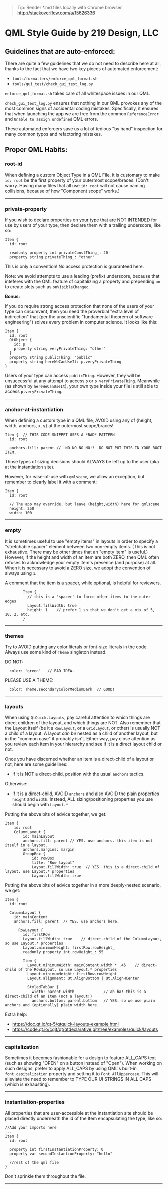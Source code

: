 > Tip: Render *.md files locally with Chrome browser http://stackoverflow.com/a/15626336

# QML Style Guide by 219 Design, LLC

Guidelines that are auto-enforced:
----------------------------------

There are quite a few guidelines that we do not need to describe here at all,
thanks to the fact that we have two key pieces of automated enforcement:

 - `tools/formatters/enforce_qml_format.sh`
 - `tools/gui_test/check_gui_test_log.py`

`enforce_qml_format.sh` takes care of all whitespace issues in our QML.

`check_gui_test_log.py` ensures that nothing in our QML provokes any of the most
common signs of accidental coding mistakes. Specifically, it ensures that when
launching the app we are free from the common `ReferenceError` and `Unable to
assign undefined` QML errors.

These automated enforcers save us a lot of tedious "by hand" inspection for many
common typos and refactoring mistakes.

Proper QML Habits:
------------------

### root-id ###

When defining a custom Object Type in a QML File, it is customary to make `id:
root` be the first property of your outermost scope/braces. (Don't worry. Having
many files that all use `id: root` will not cause naming collisions, because of
how "Component scope" works.)

--------------------------------------------------------------------------------
### private-property ###

If you wish to declare properties on your type that are NOT INTENDED for use by
users of your type, then declare them with a trailing underscore, like so:

```
Item {
  id: root

  readonly property int privateConstThing_: 20
  property string privateThing_: "other"
```

This is only a convention! No access protection is guaranteed here.

Note: we avoid attempts to use a leading (prefix) underscore, because that
inteferes with the QML feature of capitalizing a property and prepending `on` to
create slots such as `onVisibleChanged`.

**Bonus:**

If you do require strong access protection that none of the users of your type
can circumvent, then you need the proverbial "extra level of indirection" that
(per the unscientific "fundamental theorem of software engineering") solves
every problem in computer science.  It looks like this:

```
Item {
  id: root
  QtObject {
    id: p
    property string veryPrivateThing: "other"
  }
  property string publicThing: "public"
  property string hereWeCanUseIt: p.veryPrivateThing
}
```

Users of your type can access `publicThing`. However, they will be unsuccessful
at any attempt to access `p` or `p.veryPrivateThing`.  Meanwhile (as shown by
`hereWeCanUseIt`), your own type inside your file is still able to access
`p.veryPrivateThing`.

--------------------------------------------------------------------------------
### anchor-at-instantiation ###

When defining a custom type in a QML file, AVOID using any of {height,
width, anchors, x, y} at the outermost scope/braces!

```
Item {  // THIS CODE SNIPPET USES A *BAD* PATTERN
  id: root

  anchors.fill: parent //  NO NO NO NO!!  DO NOT PUT THIS IN YOUR ROOT ITEM.
```

Those types of sizing decisions should ALWAYS be left up to the user (aka at the
instantiation site).

However, for ease-of-use with `qmlscene`, we allow an exception, but remember to
clearly label it with a comment:

```
Item {
  id: root

  // The app may override, but leave (height,width) here for qmlscene
  height: 250
  width: 100
```

--------------------------------------------------------------------------------
### empty ###

It is sometimes useful to use "empty items" in layouts in order to specify a
"stretchable spacer" element between two non-empty items. (This is not
exhaustive. There may be other times that an "empty item" is useful.) However,
if the height and width of an item are both ZERO, then QML often refuses to
acknowledge your empty item's presence (and purpose) at all. When it is
necessary to avoid a ZERO size, we adopt the convention of always using `1`.

A comment that the item is a spacer, while optional, is helpful for reviewers.

```
        Item {
          // this is a 'spacer' to force other items to the outer edges
          Layout.fillWidth: true
          height: 1    // prefer 1 so that we don't get a mix of 5, 10, 2, etc.
        }
```

--------------------------------------------------------------------------------
### themes ###

Try to AVOID putting any color literals or font-size literals in the
code. Always use some kind of `Theme` singleton instead.

DO NOT:
```
  color: 'green'   // BAD IDEA.
```

PLEASE USE A THEME:
```
  color: Theme.secondaryColorMediumDark  // GOOD!
```

--------------------------------------------------------------------------------
### layouts ###

When using `QtQuick.Layouts`, pay careful attention to which things are direct
children of the layout, and which things are NOT. Also remember that the Layout
itself (be it a `RowLayout`, or a `GridLayout`, or other) is usually NOT a child
of a layout. A layout *can be* nested as a child of another layout, but in the
"common case" it probably isn't. Either way, pay close attention as you review
each item in your hierarchy and see if it is a direct layout child or not.

Once you have discerned whether an item is a direct-child of a layout or not,
here are some guidelines:

 - If it is NOT a direct-child, position with the usual `anchors` tactics.

Otherwise:

 - If it is a direct-child, AVOID `anchors` and also AVOID the plain properties
   `height` and `width`. Instead, ALL sizing/positioning properties you use
   should begin with `Layout.*`

Putting the above bits of advice together, we get:

```
Item {
    id: root
    ColumnLayout {
        id: mainLayout
        anchors.fill: parent // YES. use anchors. this item is not itself in a layout.
        anchors.margins: margin
        GroupBox {
            id: rowBox
            title: "Row layout"
            Layout.fillWidth: true  // YES. this is a direct-child of layout. use Layout.* properties
            Layout.fillWidth: true

```

Putting the above bits of advice together in a more deeply-nested scenario, we
get:

```
Item {
  id: root

  ColumnLayout {
    id: mainContent
    anchors.fill: parent  // YES. use anchors here.

      RowLayout {
        id: firstRow
        Layout.fillWidth: true    // direct-child of the ColumnLayout, so use Layout.* properties
        Layout.minimumHeight: firstRow.rowHeight_
        readonly property int rowHeight_: 55

        Item {
          Layout.minimumWidth: mainContent.width * .45    // direct-child of the RowLayout, so use Layout.* properties
          Layout.minimumHeight: firstRow.rowHeight_
          Layout.alignment: Qt.AlignBottom | Qt.AlignHCenter

          StyledTabBar {
            width: parent.width             // ah ha! this is a direct-child of an Item (not a layout!)
            anchors.bottom: parent.bottom   // YES. so we use plain anchors and (optionally) plain width here.
```

Extra help:

 - https://doc.qt.io/qt-5/qtquick-layouts-example.html
 - https://code.qt.io/cgit/qt/qtdeclarative.git/tree/examples/quick/layouts

--------------------------------------------------------------------------------
### capitalization ###

Sometimes it becomes fashionable for a design to feature ALL_CAPS text (such as
showing "OPEN" on a button instead of "Open"). When working on such designs,
prefer to apply ALL_CAPS by using QML's built-in `font.capitalization` property
and setting it to `Font.AllUppercase`. This will alleviate the need to remember
to TYPE OUR UI STRINGS IN ALL CAPS (which is exhausting).

--------------------------------------------------------------------------------
### instantiation-properties ###

All properties that are user-accessible at the instantiation site should be
placed directly underneath the id of the Item encapsulating the type, like so:

```
//Add your imports here
...
Item {
  id: root

  property int firstInstantiationProperty: 0
  property var secondInstantionProperty: "hello"

  //rest of the qml file
}
```
Don't sprinkle them throughout the file.

--------------------------------------------------------------------------------
